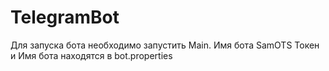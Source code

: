 # TelegramBot
Для запуска бота необходимо запустить Main.
Имя бота SamOTS
Токен и Имя бота находятся в bot.properties
